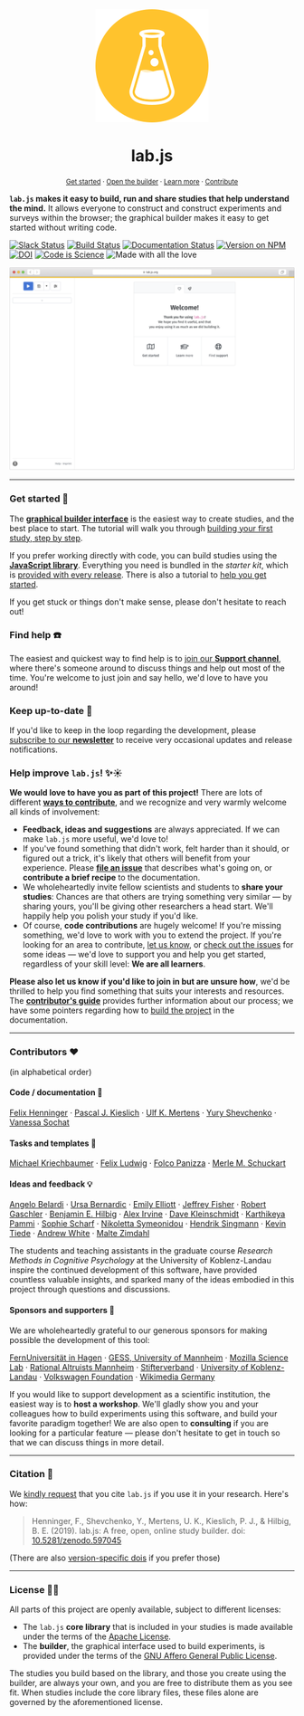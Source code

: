 <div align="center">
  <img src="docs/media/logo/yellow/dot_200.png">
  <h1>lab.js</h1>
</div>

<p align="center">
  <small>
    <a href="https://lab.js.org/docs/en/latest/learn/builder">Get started</a> ·
    <a href="https://lab.js.org/builder">Open the builder</a> ·
    <a href="https://lab.js.org/docs/en/latest">Learn more</a> ·
    <a href="https://lab.js.org/docs/en/latest/meta/contribute">Contribute</a>
  </small>
</p>

**`lab.js` makes it easy to build, run and share studies that help understand the mind.** It allows everyone to construct and construct experiments and surveys within the browser; the graphical builder makes it easy to get started without writing code.

[![Slack Status](https://img.shields.io/badge/support-online-brightgreen.svg)](https://lab.js.org/resources/support/)
[![Build Status](https://travis-ci.org/FelixHenninger/lab.js.svg?branch=master)](https://travis-ci.org/FelixHenninger/lab.js)
[![Documentation Status](https://readthedocs.org/projects/labjs/badge/?version=latest)](https://lab.js.org/docs/en/latest/)
[![Version on NPM](https://img.shields.io/npm/v/lab.js.svg)](https://www.npmjs.com/package/lab.js)
[![DOI](https://zenodo.org/badge/doi/10.5281/zenodo.597045.svg)](https://doi.org/10.5281/zenodo.597045)
[![Code is Science](https://img.shields.io/badge/Code%20is%20Science-%E2%9C%93-brightgreen.svg)](https://codeisscience.github.io/manifesto/)
![Made with all the love](https://img.shields.io/badge/made_with-❤️💛💚💙💜💖-e6e6e6.svg)

<div align="center">
  <img src="docs/media/screenshots/builder_welcome.png">
</div>

----

### Get started 🚀

The [**graphical builder interface**](https://lab.js.org/builder) is the
easiest way to create studies, and the best place to start. The tutorial
will walk you through [building your first study, step by
step](https://labjs.readthedocs.io/en/latest/learn/builder/).

If you prefer working directly with code, you can build studies using the
[**JavaScript library**](https://lab.js.org/docs/en/latest/reference/).
Everything you need is bundled in the *starter kit*, which is [provided with
every release](https://github.com/FelixHenninger/lab.js/releases/latest).
There is also a tutorial to [help you get started](https://lab.js.org/docs/en/latest/learn/code/).

If you get stuck or things don't make sense, please don't hesitate to reach out!

### Find help ☎️

The easiest and quickest way to find help is to [join our **Support
channel**](https://lab.js.org/resources/support/), where there's someone
around to discuss things and help out most of the time. You're welcome to just
join and say hello, we'd love to have you around!

### Keep up-to-date 📮

If you'd like to keep in the loop regarding the development, please [subscribe
to our **newsletter**](http://eepurl.com/co0K9r) to receive very occasional
updates and release notifications.

### Help improve `lab.js`! ✨☀️

**We would love to have you as part of this project!** There are lots of
different [**ways to contribute**](https://lab.js.org/docs/en/latest/meta/contribute/ways.html),
and we recognize and very warmly welcome all kinds of involvement:

* **Feedback, ideas and suggestions** are always appreciated. If we can make `lab.js` more useful, we'd love to!
* If you've found something that didn't work, felt harder than it should, or figured out a trick, it's likely that others will benefit from your experience. Please [**file an issue**](https://github.com/FelixHenninger/lab.js/issues/new) that describes what's going on, or **contribute a brief recipe** to the documentation.
* We wholeheartedly invite fellow scientists and students to **share your studies**: Chances are that others are trying something very similar — by sharing yours, you'll be giving other researchers a head start. We'll happily help you polish your study if you'd like.
* Of course, **code contributions** are hugely welcome! If you're missing something, we'd love to work with you to extend the project. If you're looking for an area to contribute, [let us know](#find-help), or [check out the issues](https://github.com/FelixHenninger/lab.js/issues) for some ideas — we'd love to support you and help you get started, regardless of your skill level: **We are all learners**.

**Please also let us know if you'd like to join in but are unsure how**, we'd be
thrilled to help you find something that suits your interests and resources.
The [**contributor's guide**](contributing.md) provides further information
about our process; we have some pointers regarding how to [build the project](https://lab.js.org/docs/en/latest/meta/contribute/build.html)
in the documentation.

----

### Contributors ❤️

(in alphabetical order)

#### Code / documentation 🔬

[Felix Henninger](http://felixhenninger.com) ·
[Pascal J. Kieslich](https://pascalkieslich.github.io/) ·
[Ulf K. Mertens](http://www.psychologie.uni-heidelberg.de/ae/meth/team/mertens/) ·
[Yury Shevchenko](http://yuryshevchenko.com/) ·
[Vanessa Sochat](https://vsoch.github.io/)

#### Tasks and templates 🎁️

[Michael Kriechbaumer](https://www.cognition.uni-landau.de/people/michael-kriechbaumer-msc/) ·
[Felix Ludwig](https://www.cognition.uni-landau.de/people/felix-ludwig-msc/) ·
[Folco Panizza](https://sites.google.com/view/panizzafolco) ·
[Merle M. Schuckart](https://github.com/MMarieSchuckart)

#### Ideas and feedback 💡

[Angelo Belardi](https://psychologie.unibas.ch/de/personen/589/) ·
[Ursa Bernardic](https://www.unige.ch/gsem/en/research/institutes/iom/team/phd-students/ursa-bernardic/) ·
[Emily Elliott](https://lsu.edu/hss/psychology/faculty/cognitive/elliott.php) ·
[Jeffrey Fisher](https://github.com/jeffslofish) ·
[Robert Gaschler](https://www.fernuni-hagen.de/psychologie/psychologisches_institut/about_institute/departments/app_lme/staff/rgaschler/) ·
[Benjamin E. Hilbig](https://cognition.uni-landau.de/hilbig) ·
[Alex Irvine](https://github.com/u01ai11) ·
[Dave Kleinschmidt](https://www.davekleinschmidt.com/) ·
[Karthikeya Pammi](https://github.com/pvskarthikeya) ·
[Sophie Scharf](http://cognition.uni-mannheim.de/mitarbeiter/m_sc_sophie_scharf/) ·
[Nikoletta Symeonidou](https://www.sowi.uni-mannheim.de/en/erdfelder/team/academic-staff-members/symeonidou-nikoletta/) ·
[Hendrik Singmann](http://singmann.org) ·
[Kevin Tiede](https://www.spds.uni-konstanz.de/kevin-tiede) ·
[Andrew White](https://github.com/shiroandy) ·
[Malte Zimdahl](http://psycho3.uni-mannheim.de/Personen/Malte%20Zimdahl,%20M.Sc./)

The students and teaching assistants in the graduate course *Research Methods
in Cognitive Psychology* at the University of Koblenz-Landau inspire the
continued development of this software, have provided countless valuable
insights, and sparked many of the ideas embodied in this project through
questions and discussions.

#### Sponsors and supporters 🎩

We are wholeheartedly grateful to our generous sponsors for making possible the
development of this tool:

[FernUniversität in Hagen](https://www.fernuni-hagen.de/psychologie/psychologisches_institut/about_institute/departments/app_lme/) ·
[GESS, University of Mannheim](http://gess.uni-mannheim.de/) ·
[Mozilla Science Lab](https://science.mozilla.org) ·
[Rational Altruists Mannheim](http://www.ram-ev.de/) ·
[Stifterverband](https://www.stifterverband.org/english/) ·
[University of Koblenz-Landau](https://www.cognition.uni-landau.de/) ·
[Volkswagen Foundation](https://www.volkswagenstiftung.de/en/foundation/) ·
[Wikimedia Germany](https://meta.wikimedia.org/wiki/Wikimedia_Deutschland)

If you would like to support development as a scientific institution, the
easiest way is to **host a workshop**. We'll gladly show you and your
colleagues how to build experiments using this software, and build your
favorite paradigm together! We are also open to **consulting** if you are
looking for a particular feature — please don't hesitate to get in touch so
that we can discuss things in more detail.

----

### Citation 📓

We [kindly request](https://www.youtube.com/watch?v=kVwl-Va7cNM) that you cite
``lab.js`` if you use it in your research. Here's how:

> Henninger, F., Shevchenko, Y., Mertens, U. K., Kieslich, P. J., & Hilbig, B. E. (2019). lab.js: A free, open, online study builder. doi: [10.5281/zenodo.597045](https://doi.org/10.5281/zenodo.597045)

(There are also [version-specific dois](https://doi.org/10.5281/zenodo.597045) if you prefer those)

----

### License 👩‍⚖️

All parts of this project are openly available, subject to different licenses:

* The `lab.js` **core library** that is included in your studies is made
  available under the terms of the [Apache License](/packages/library/license).
* The **builder**, the graphical interface used to build experiments,
  is provided under the terms of the [GNU Affero General Public
  License](/packages/builder/license).

The studies you build based on the library, and those you create using the
builder, are always your own, and you are free to distribute them as you see
fit. When studies include the core library files, these files alone are governed
by the aforementioned license.
